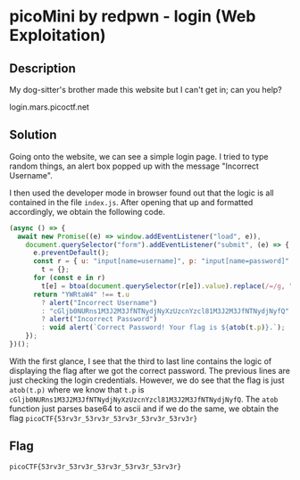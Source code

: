 # picoMini by redpwn - login (Web Exploitation)
## Description 

My dog-sitter's brother made this website but I can't get in; can you help?

login.mars.picoctf.net

## Solution

Going onto the website, we can see a simple login page. I tried to type random things, an alert box popped up with the message "Incorrect Username".

I then used the developer mode in browser found out that the logic is all contained in the file `index.js`. After opening that up and formatted accordingly, we obtain the following code. 

```js
(async () => {
  await new Promise((e) => window.addEventListener("load", e)),
    document.querySelector("form").addEventListener("submit", (e) => {
      e.preventDefault();
      const r = { u: "input[name=username]", p: "input[name=password]" },
        t = {};
      for (const e in r)
        t[e] = btoa(document.querySelector(r[e]).value).replace(/=/g, "");
      return "YWRtaW4" !== t.u
        ? alert("Incorrect Username")
        : "cGljb0NURns1M3J2M3JfNTNydjNyXzUzcnYzcl81M3J2M3JfNTNydjNyfQ" !== t.p
        ? alert("Incorrect Password")
        : void alert(`Correct Password! Your flag is ${atob(t.p)}.`);
    });
})();
```

With the first glance, I see that the third to last line contains the logic of displaying the flag after we got the correct password. The previous lines are just checking the login credentials. However, we do see that the flag is just ```atob(t.p)``` where we know that ```t.p``` is ```cGljb0NURns1M3J2M3JfNTNydjNyXzUzcnYzcl81M3J2M3JfNTNydjNyfQ```. The ```atob``` function just parses base64 to ascii and if we do the same, we obtain the flag ```picoCTF{53rv3r_53rv3r_53rv3r_53rv3r_53rv3r}```

## Flag 
```picoCTF{53rv3r_53rv3r_53rv3r_53rv3r_53rv3r}```